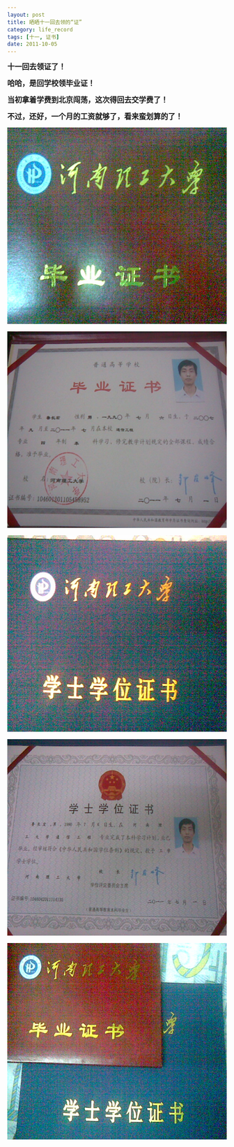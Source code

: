 ```yaml
---
layout: post
title: 晒晒十一回去领的“证”
category: life_record
tags: [十一, 证书]
date: 2011-10-05
---
```

<p><big><strong>十一回去领证了！<img alt="" src="http://luchanghong.com/includes/fckeditor/editor/images/smiley/face/13.gif" /></strong></big></p>
<p><big><strong>哈哈，是回学校领毕业证！</strong></big></p>
<p><big><strong>当初拿着学费到北京闯荡，这次得回去交学费了！</strong></big></p>
<p><big><strong>不过，还好，一个月的工资就够了，看来蛮划算的了！</strong></big></p>
<p><img alt="" width="600" height="450" onclick="javascript:window.open('/upload/attachement/20111004/1317743761_471.jpg')" style="cursor: pointer" src="/upload/attachement/20111004/1317743761_471.jpg" /></p>
<p><img alt="" width="600" height="450" onclick="javascript:window.open('/upload/attachement/20111004/1317743692_316.jpg')" style="cursor: pointer" src="/upload/attachement/20111004/1317743692_316.jpg" /></p>
<p><img alt="" width="600" height="450" onclick="javascript:window.open('/upload/attachement/20111004/1317743848_539.jpg')" style="cursor: pointer" src="/upload/attachement/20111004/1317743848_539.jpg" /></p>
<p><img alt="" width="600" height="450" onclick="javascript:window.open('/upload/attachement/20111004/1317743919_51.jpg')" style="cursor: pointer" src="/upload/attachement/20111004/1317743919_51.jpg" /></p>
<p><img alt="" width="600" height="450" onclick="javascript:window.open('/upload/attachement/20111004/1317743966_649.jpg')" style="cursor: pointer" src="/upload/attachement/20111004/1317743966_649.jpg" /></p>
